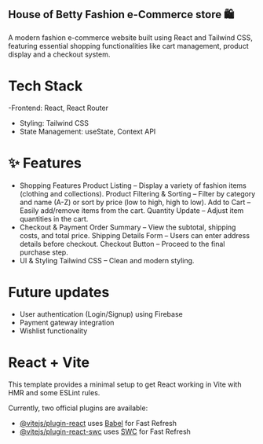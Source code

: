 ## House of Betty Fashion e-Commerce store 🛍️
A modern fashion e-commerce website built using React and Tailwind CSS, featuring essential shopping functionalities like cart management, product display and a checkout system.

# Tech Stack
-Frontend: React, React Router
- Styling: Tailwind CSS
- State Management: useState, Context API


# ✨ Features
- Shopping Features
Product Listing – Display a variety of fashion items (clothing and collections).
Product Filtering & Sorting – Filter by category and name (A-Z) or sort by price (low to high, high to low).
Add to Cart – Easily add/remove items from the cart.
Quantity Update – Adjust item quantities in the cart.
- Checkout & Payment
Order Summary – View the subtotal, shipping costs, and total price.
Shipping Details Form – Users can enter address details before checkout.
Checkout Button – Proceed to the final purchase step.
- UI & Styling
Tailwind CSS – Clean and modern styling.

# Future updates
- User authentication (Login/Signup) using Firebase
- Payment gateway integration
- Wishlist functionality


# React + Vite

This template provides a minimal setup to get React working in Vite with HMR and some ESLint rules.

Currently, two official plugins are available:

- [@vitejs/plugin-react](https://github.com/vitejs/vite-plugin-react/blob/main/packages/plugin-react/README.md) uses [Babel](https://babeljs.io/) for Fast Refresh
- [@vitejs/plugin-react-swc](https://github.com/vitejs/vite-plugin-react-swc) uses [SWC](https://swc.rs/) for Fast Refresh



